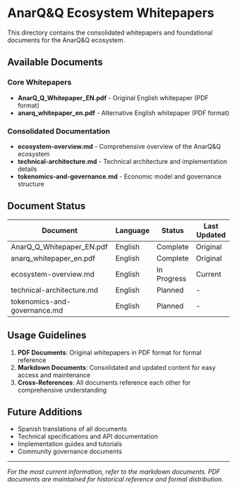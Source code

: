 # AnarQ&Q Ecosystem Whitepapers

This directory contains the consolidated whitepapers and foundational documents for the AnarQ&Q ecosystem.

## Available Documents

### Core Whitepapers
- **AnarQ_Q_Whitepaper_EN.pdf** - Original English whitepaper (PDF format)
- **anarq_whitepaper_en.pdf** - Alternative English whitepaper (PDF format)

### Consolidated Documentation
- **ecosystem-overview.md** - Comprehensive overview of the AnarQ&Q ecosystem
- **technical-architecture.md** - Technical architecture and implementation details
- **tokenomics-and-governance.md** - Economic model and governance structure

## Document Status

| Document | Language | Status | Last Updated |
|----------|----------|--------|--------------|
| AnarQ_Q_Whitepaper_EN.pdf | English | Complete | Original |
| anarq_whitepaper_en.pdf | English | Complete | Original |
| ecosystem-overview.md | English | In Progress | Current |
| technical-architecture.md | English | Planned | - |
| tokenomics-and-governance.md | English | Planned | - |

## Usage Guidelines

1. **PDF Documents**: Original whitepapers in PDF format for formal reference
2. **Markdown Documents**: Consolidated and updated content for easy access and maintenance
3. **Cross-References**: All documents reference each other for comprehensive understanding

## Future Additions

- Spanish translations of all documents
- Technical specifications and API documentation
- Implementation guides and tutorials
- Community governance documents

---

*For the most current information, refer to the markdown documents. PDF documents are maintained for historical reference and formal distribution.*